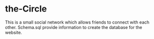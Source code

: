 # the-Circle
This is a small social network which allows friends to connect with each other.
Schema.sql provide information to create the database for the website.
